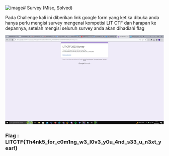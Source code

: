 ![image](https://github.com/L0sz3r/SMAKSAB-LAB/assets/141597156/4dd04e90-8ead-4227-9cd0-a546ac46d678)# Survey (Misc, Solved)

<p> Pada Challenge kali ini diberikan link google form yang ketika dibuka anda hanya perlu mengisi survey mengenai kompetisi LIT CTF dan harapan ke depannya, setelah mengisi seluruh survey anda akan dihadiahi flag </p>

<img src=survey.png>

<h3> Flag : <strong> LITCTF{Th4nk5_for_c0m1ng_w3_l0v3_y0u_4nd_s33_u_n3xt_year!} </strong></h3>
